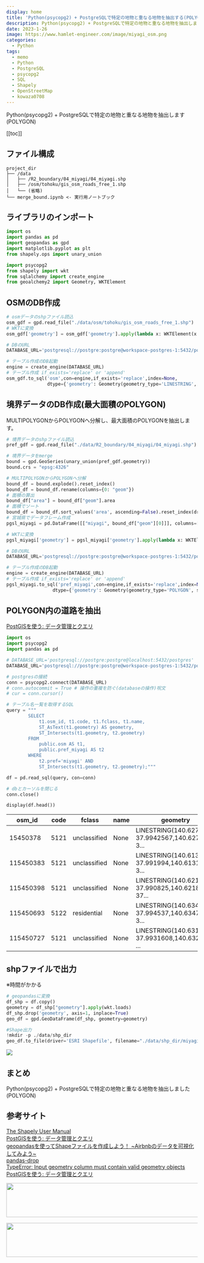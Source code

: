 ```yaml
---
display: home
title: 'Python(psycopg2) + PostgreSQLで特定の地物と重なる地物を抽出する(POLYGON)'
description: Python(psycopg2) + PostgreSQLで特定の地物と重なる地物を抽出します(POLYGON)
date: 2023-1-26
image: https://www.hamlet-engineer.com/image/miyagi_osm.png
categories: 
  - Python
tags:
  - memo
  - Python
  - PostgreSQL
  - psycopg2
  - SQL
  - Shapely
  - OpenStreetMap
  - kowaza0708
---
```

Python(psycopg2) + PostgreSQLで特定の地物と重なる地物を抽出します(POLYGON)


<!-- https://www.hamlet-engineer.com -->
<!-- ![](/image/ChordDiagram.png) -->

<!-- more -->

<ClientOnly>
  <CallInArticleAdsense />
</ClientOnly>

[[toc]]

## ファイル構成
```
project_dir
├── /data
│   ├── /R2_boundary/04_miyagi/04_miyagi.shp
│   ├── /osm/tohoku/gis_osm_roads_free_1.shp
│   └── (省略)
└── merge_bound.ipynb <- 実行用ノートブック
```

## ライブラリのインポート

```python
import os
import pandas as pd
import geopandas as gpd
import matplotlib.pyplot as plt
from shapely.ops import unary_union

import psycopg2
from shapely import wkt
from sqlalchemy import create_engine
from geoalchemy2 import Geometry, WKTElement
```


## OSMのDB作成

```python
# osmデータのshpファイル読込
osm_gdf = gpd.read_file("./data/osm/tohoku/gis_osm_roads_free_1.shp")
# WKTに変換
osm_gdf['geometry'] = osm_gdf['geometry'].apply(lambda x: WKTElement(x.wkt, srid=4326))

# DBのURL
DATABASE_URL='postgresql://postgre:postgre@workspace-postgres-1:5432/postgres'

# テーブル作成のDB起動
engine = create_engine(DATABASE_URL)
# テーブル作成 if_exists='replace' or 'append'
osm_gdf.to_sql('osm',con=engine,if_exists='replace',index=None,
               dtype={'geometry': Geometry(geometry_type='LINESTRING', srid= 4326)})
```

## 境界データのDB作成(最大面積のPOLYGON)
MULTIPOLYGONからPOLYGONへ分解し、最大面積のPOLYGONを抽出します。

```python
# 境界データのshpファイル読込
pref_gdf = gpd.read_file("./data/R2_boundary/04_miyagi/04_miyagi.shp")

# 境界データをmerge
bound = gpd.GeoSeries(unary_union(pref_gdf.geometry))
bound.crs = "epsg:4326"

# MULTIPOLYGONからPOLYGONへ分解
bound_df = bound.explode().reset_index()
bound_df = bound_df.rename(columns={0: "geom"})
# 面積の算出
bound_df["area"] = bound_df["geom"].area
# 面積でソート
bound_df = bound_df.sort_values('area', ascending=False).reset_index(drop=True)
# 宮城県でデータフレーム作成
pgsl_miyagi = pd.DataFrame([["miyagi", bound_df["geom"][0]]], columns=["pref", "geometry"])

# WKTに変換
pgsl_miyagi['geometry'] = pgsl_miyagi['geometry'].apply(lambda x: WKTElement(x.wkt, srid=4326))

# DBのURL
DATABASE_URL='postgresql://postgre:postgre@workspace-postgres-1:5432/postgres'

# テーブル作成のDB起動
engine = create_engine(DATABASE_URL)
# テーブル作成 if_exists='replace' or 'append'
pgsl_miyagi.to_sql('pref_miyagi',con=engine,if_exists='replace',index=None,
                 dtype={'geometry': Geometry(geometry_type='POLYGON', srid= 4326)})

```

## POLYGON内の道路を抽出
[PostGISを使う: データ管理とクエリ](http://postgres.cn/docs/postgis-2.3/using_postgis_dbmanagement.html#idp33886320)

```python
import os
import psycopg2
import pandas as pd

# DATABASE_URL='postgresql://postgre:postgre@localhost:5432/postgres'
DATABASE_URL='postgresql://postgre:postgre@workspace-postgres-1:5432/postgres'

# postgresの接続
conn = psycopg2.connect(DATABASE_URL)
# conn.autocommit = True # 操作の重複を防ぐ(databaseの操作)呪文
# cur = conn.cursor()

# テーブル名一覧を取得するSQL
query = """
        SELECT 
            t1.osm_id, t1.code, t1.fclass, t1.name, 
            ST_AsText(t1.geometry) AS geometry,
            ST_Intersects(t1.geometry, t2.geometry)
        FROM 
            public.osm AS t1,
            public.pref_miyagi AS t2
        WHERE 
            t2.pref='miyagi' AND 
            ST_Intersects(t1.geometry, t2.geometry);"""

df = pd.read_sql(query, con=conn)

# dbとカーソルを閉じる
conn.close()

display(df.head())
```

| osm_id | code | fclass | name | geometry | st_intersects |
| - | - | - | - | - | - |
| 15450378 | 5121 | unclassified | None | LINESTRING(140.6271628 37.9942567,140.627269 3... | True |
| 115450383 | 5121 | unclassified | None | LINESTRING(140.6130333 37.991994,140.6131692 3... | True |
| 115450398 | 5121 | unclassified | None | LINESTRING(140.621601 37.990825,140.6218304 37... | True |
| 115450693 | 5122 | residential | None | LINESTRING(140.6343659 37.994537,140.6347219 3... | True |
| 115450727 | 5121 | unclassified | None | LINESTRING(140.6315763 37.9931608,140.6327262 ... | True |

## shpファイルで出力
※時間がかかる

```python
# geopandasに変換
df_shp = df.copy()
geometry = df_shp["geometry"].apply(wkt.loads)
df_shp.drop('geometry', axis=1, inplace=True)
geo_df = gpd.GeoDataFrame(df_shp, geometry=geometry)

#Shape出力
!mkdir -p ./data/shp_dir
geo_df.to_file(driver='ESRI Shapefile', filename="./data/shp_dir/miyagi_osm.shp")
```

![](/image/miyagi_osm.png)


## まとめ
Python(psycopg2) + PostgreSQLで特定の地物と重なる地物を抽出しました(POLYGON)

## 参考サイト
[The Shapely User Manual](https://shapely.readthedocs.io/en/stable/manual.html)<br>
[PostGISを使う: データ管理とクエリ](http://postgres.cn/docs/postgis-2.3/using_postgis_dbmanagement.html#idp33886320)<br>
[geopandasを使ってShapeファイルを作成しよう！ ~Airbnbのデータを可視化してみよう~](https://www.gis-py.com/entry/geopandas_shape)<br>
[pandas-drop](https://note.nkmk.me/python-pandas-drop/)<br>
[TypeError: Input geometry column must contain valid geometry objects](https://gis.stackexchange.com/questions/327197/typeerror-input-geometry-column-must-contain-valid-geometry-objects)<br>
[PostGISを使う: データ管理とクエリ](http://postgres.cn/docs/postgis-2.3/using_postgis_dbmanagement.html#idp33886320)



<ClientOnly>
  <CallInArticleAdsense />
</ClientOnly>

<!-- TechAcademy -->
<a href="//af.moshimo.com/af/c/click?a_id=2604050&p_id=1555&pc_id=2816&pl_id=29835&guid=ON" rel="nofollow" referrerpolicy="no-referrer-when-downgrade"><img src="//image.moshimo.com/af-img/0866/000000029835.jpg" width="728" height="90" style="border:none;"></a><img src="//i.moshimo.com/af/i/impression?a_id=2604050&p_id=1555&pc_id=2816&pl_id=29835" width="1" height="1" style="border:none;">

<!-- テックキャンプ -->
<a href="//af.moshimo.com/af/c/click?a_id=2641145&p_id=1770&pc_id=3386&pl_id=25847&guid=ON" rel="nofollow" referrerpolicy="no-referrer-when-downgrade"><img src="//image.moshimo.com/af-img/1115/000000025847.png" width="728" height="90" style="border:none;"></a><img src="//i.moshimo.com/af/i/impression?a_id=2641145&p_id=1770&pc_id=3386&pl_id=25847" width="1" height="1" style="border:none;">



